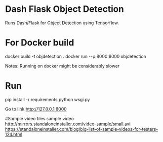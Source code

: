 # Dash Flask Object Detection
Runs Dash/Flask for Object Detection using Tensorflow.

# For Docker build
docker build -t objdetection .
docker run --p 8000:8000 objdetection

Notes:
Running on docker might be considerably slower

# Run
pip install -r requirements
python wsgi.py

Go to link http://127.0.0.1:8000

#Sample video files
sample video http://mirrors.standaloneinstaller.com/video-sample/small.avi
https://standaloneinstaller.com/blog/big-list-of-sample-videos-for-testers-124.html
